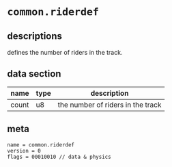 # `common.riderdef`
## descriptions
defines the number of riders in the track.

## data section
name|type|description|
-|-|-|
count|u8|the number of riders in the track|

## meta
```
name = common.riderdef
version = 0
flags = 00010010 // data & physics
```
